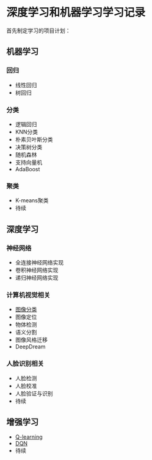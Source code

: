 深度学习和机器学习学习记录
======

首先制定学习的项目计划：

机器学习
-------
### 回归
* 线性回归
* 树回归
### 分类
* 逻辑回归
* KNN分类
* 朴素贝叶斯分类
* 决策树分类
* 随机森林
* 支持向量机
* AdaBoost
### 聚类
* K-means聚类
* 待续


深度学习
-------
### 神经网络
* 全连接神经网络实现
* 卷积神经网络实现
* 递归神经网络实现
### 计算机视觉相关
* [图像分类](https://github.com/cryer/Image-Classification "项目代码实现")
* 图像定位
* 物体检测
* 语义分割
* 图像风格迁移
* DeepDream
### 人脸识别相关
* 人脸检测
* 人脸校准
* 人脸验证与识别
* 待续

增强学习
-------
* [Q-learning](https://github.com/cryer/Q-learning-implementation "项目代码实现")
* [DQN](https://github.com/cryer/Q-learning-implementation "项目代码实现")
* 待续
